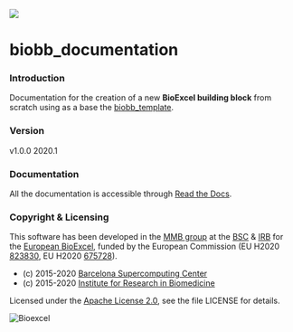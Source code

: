 [![](https://readthedocs.org/projects/biobb-documentation/badge/?version=latest)](https://biobb-documentation.readthedocs.io/en/latest/?badge=latest)

# biobb_documentation

### Introduction
Documentation for the creation of a new **BioExcel building block** from scratch using as a base the [biobb_template](https://github.com/bioexcel/biobb_template).

### Version
v1.0.0 2020.1

### Documentation

All the documentation is accessible through [Read the Docs](https://biobb-documentation.readthedocs.io/en/latest/).

### Copyright & Licensing
This software has been developed in the [MMB group](http://mmb.irbbarcelona.org) at the [BSC](http://www.bsc.es/) & [IRB](https://www.irbbarcelona.org/) for the [European BioExcel](http://bioexcel.eu/), funded by the European Commission (EU H2020 [823830](http://cordis.europa.eu/projects/823830), EU H2020 [675728](http://cordis.europa.eu/projects/675728)).

* (c) 2015-2020 [Barcelona Supercomputing Center](https://www.bsc.es/)
* (c) 2015-2020 [Institute for Research in Biomedicine](https://www.irbbarcelona.org/)

Licensed under the
[Apache License 2.0](https://www.apache.org/licenses/LICENSE-2.0), see the file LICENSE for details.

![](https://bioexcel.eu/wp-content/uploads/2019/04/Bioexcell_logo_1080px_transp.png "Bioexcel")
